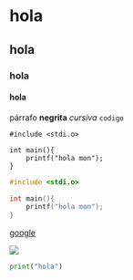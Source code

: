 # hola
## hola
### hola
#### hola

párrafo **negrita** _cursiva_ `codigo`

```
#include <stdi.o>

int main(){
    printf("hola mon");
}
```

```c
#include <stdi.o>

int main(){
    printf("hola mon");
}
```

[google](google.com)

![](https://www.adslzone.net/app/uploads-adslzone.net/2019/04/borrar-fondo-imagen.jpg)

```py
print("hola")
```